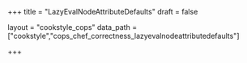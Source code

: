 +++
title = "LazyEvalNodeAttributeDefaults"
draft = false

layout = "cookstyle_cops"
data_path = ["cookstyle","cops_chef_correctness_lazyevalnodeattributedefaults"]

+++

<!-- The content of this page is automatically generated from the
cops_chef_correctness_lazyevalnodeattributedefaults.yml file in github.com/chef/cookstyle/blob/main/docs-chef-io/data/cookstyle/. -->

